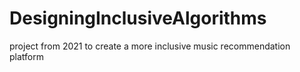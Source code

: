 # DesigningInclusiveAlgorithms
project from 2021 to create a more inclusive music recommendation platform
